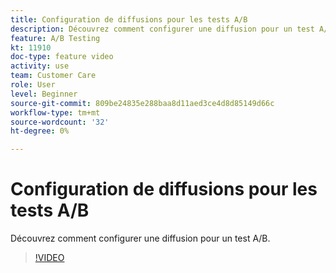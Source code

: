 ```yaml
---
title: Configuration de diffusions pour les tests A/B
description: Découvrez comment configurer une diffusion pour un test A/B.
feature: A/B Testing
kt: 11910
doc-type: feature video
activity: use
team: Customer Care
role: User
level: Beginner
source-git-commit: 809be24835e288baa8d11aed3ce4d8d85149d66c
workflow-type: tm+mt
source-wordcount: '32'
ht-degree: 0%

---
```



# Configuration de diffusions pour les tests A/B

Découvrez comment configurer une diffusion pour un test A/B.

>[!VIDEO](https://video.tv.adobe.com/v/3415929?quality=12)
